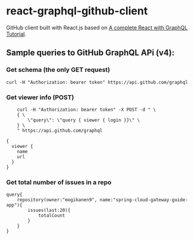 # react-graphql-github-client
GitHub client built with React.js based on [A complete React with GraphQL Tutorial](https://www.robinwieruch.de/react-with-graphql-tutorial/).

## Sample queries to GitHub GraphQL APi (v4):

### Get schema (the only GET request)
`curl -H "Authorization: bearer token" https://api.github.com/graphql`

### Get viewer info (POST)

```
    curl -H "Authorization: bearer token" -X POST -d " \
    { \
        \"query\": \"query { viewer { login }}\" \
    } \
    " https://api.github.com/graphql
```

```
{
  viewer {
    name
    url
  }
}
```

### Get total number of issues in a repo
```
query{
	repository(owner:"mogikanen9", name:"spring-cloud-gateway-guide-app"){
		issues(last:20){
			totalCount
		}
	}
}
```